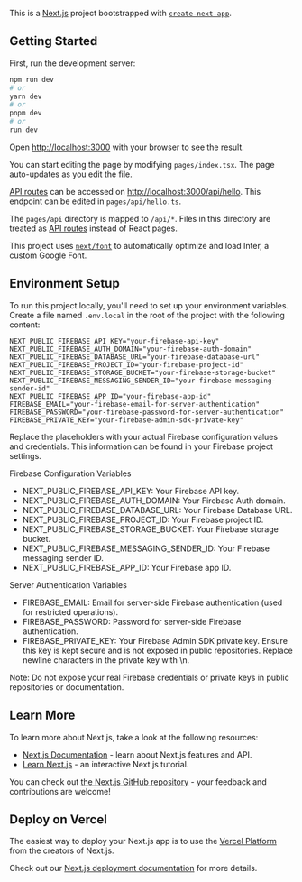 This is a [Next.js](https://nextjs.org/) project bootstrapped with [`create-next-app`](https://github.com/vercel/next.js/tree/canary/packages/create-next-app).

## Getting Started

First, run the development server:

```bash
npm run dev
# or
yarn dev
# or
pnpm dev
# or
run dev
```

Open [http://localhost:3000](http://localhost:3000) with your browser to see the result.

You can start editing the page by modifying `pages/index.tsx`. The page auto-updates as you edit the file.

[API routes](https://nextjs.org/docs/api-routes/introduction) can be accessed on [http://localhost:3000/api/hello](http://localhost:3000/api/hello). This endpoint can be edited in `pages/api/hello.ts`.

The `pages/api` directory is mapped to `/api/*`. Files in this directory are treated as [API routes](https://nextjs.org/docs/api-routes/introduction) instead of React pages.

This project uses [`next/font`](https://nextjs.org/docs/basic-features/font-optimization) to automatically optimize and load Inter, a custom Google Font.

## Environment Setup

To run this project locally, you'll need to set up your environment variables. Create a file named `.env.local` in the root of the project with the following content:

```env
NEXT_PUBLIC_FIREBASE_API_KEY="your-firebase-api-key"
NEXT_PUBLIC_FIREBASE_AUTH_DOMAIN="your-firebase-auth-domain"
NEXT_PUBLIC_FIREBASE_DATABASE_URL="your-firebase-database-url"
NEXT_PUBLIC_FIREBASE_PROJECT_ID="your-firebase-project-id"
NEXT_PUBLIC_FIREBASE_STORAGE_BUCKET="your-firebase-storage-bucket"
NEXT_PUBLIC_FIREBASE_MESSAGING_SENDER_ID="your-firebase-messaging-sender-id"
NEXT_PUBLIC_FIREBASE_APP_ID="your-firebase-app-id"
FIREBASE_EMAIL="your-firebase-email-for-server-authentication"
FIREBASE_PASSWORD="your-firebase-password-for-server-authentication"
FIREBASE_PRIVATE_KEY="your-firebase-admin-sdk-private-key"
```

Replace the placeholders with your actual Firebase configuration values and credentials. This information can be found in your Firebase project settings.

Firebase Configuration Variables

- NEXT_PUBLIC_FIREBASE_API_KEY: Your Firebase API key.
- NEXT_PUBLIC_FIREBASE_AUTH_DOMAIN: Your Firebase Auth domain.
- NEXT_PUBLIC_FIREBASE_DATABASE_URL: Your Firebase Database URL.
- NEXT_PUBLIC_FIREBASE_PROJECT_ID: Your Firebase project ID.
- NEXT_PUBLIC_FIREBASE_STORAGE_BUCKET: Your Firebase storage bucket.
- NEXT_PUBLIC_FIREBASE_MESSAGING_SENDER_ID: Your Firebase messaging sender ID.
- NEXT_PUBLIC_FIREBASE_APP_ID: Your Firebase app ID.

Server Authentication Variables

- FIREBASE_EMAIL: Email for server-side Firebase authentication (used for restricted operations).
- FIREBASE_PASSWORD: Password for server-side Firebase authentication.
- FIREBASE_PRIVATE_KEY: Your Firebase Admin SDK private key. Ensure this key is kept secure and is not exposed in public repositories. Replace newline characters in the private key with \n.

Note: Do not expose your real Firebase credentials or private keys in public repositories or documentation.

## Learn More

To learn more about Next.js, take a look at the following resources:

- [Next.js Documentation](https://nextjs.org/docs) - learn about Next.js features and API.
- [Learn Next.js](https://nextjs.org/learn) - an interactive Next.js tutorial.

You can check out [the Next.js GitHub repository](https://github.com/vercel/next.js/) - your feedback and contributions are welcome!

## Deploy on Vercel

The easiest way to deploy your Next.js app is to use the [Vercel Platform](https://vercel.com/new?utm_medium=default-template&filter=next.js&utm_source=create-next-app&utm_campaign=create-next-app-readme) from the creators of Next.js.

Check out our [Next.js deployment documentation](https://nextjs.org/docs/deployment) for more details.
